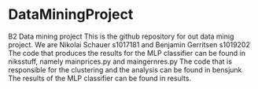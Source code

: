 # DataMiningProject
B2 Data mining project
This is the github repository for out data minig project.
We are 
Nikolai Schauer s1017181
and
Benjamin Gerritsen s1019202
The code that produces the results for the MLP classifier can be found in niksstuff, namely mainprices.py and maingernres.py
The code that is responsible for the clustering and the analysis can be found in bensjunk
The results of the MLP classifier can be found in results.
